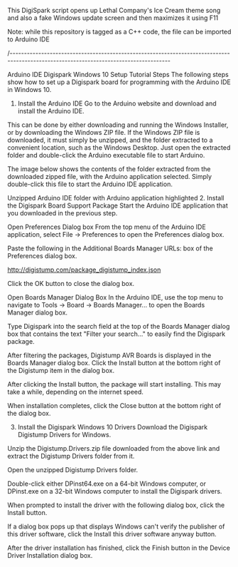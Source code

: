 This DigiSpark script opens up Lethal Company's Ice Cream theme song and also a fake Windows update screen and then maximizes it using F11


Note: while this repository is tagged as a C++ code, the file can be imported to Arduino IDE



/--------------------------------------------------------------------------------------------------------------------------------------

Arduino IDE Digispark Windows 10 Setup Tutorial Steps
The following steps show how to set up a Digispark board for programming with the Arduino IDE in Windows 10.

1. Install the Arduino IDE
Go to the Arduino website and download and install the Arduino IDE.

This can be done by either downloading and running the Windows Installer, or by downloading the Windows ZIP file. If the Windows ZIP file is downloaded, it must simply be unzipped, and the folder extracted to a convenient location, such as the Windows Desktop. Just open the extracted folder and double-click the Arduino executable file to start Arduino.

The image below shows the contents of the folder extracted from the downloaded zipped file, with the Arduino application selected. Simply double-click this file to start the Arduino IDE application.

Unzipped Arduino IDE folder with Arduino application highlighted
2. Install the Digispark Board Support Package
Start the Arduino IDE application that you downloaded in the previous step.

Open Preferences Dialog box
From the top menu of the Arduino IDE application, select File → Preferences to open the Preferences dialog box.

Paste the following in the Additional Boards Manager URLs: box of the Preferences dialog box.

http://digistump.com/package_digistump_index.json

Click the OK button to close the dialog box.

Open Boards Manager Dialog Box
In the Arduino IDE, use the top menu to navigate to Tools → Board → Boards Manager... to open the Boards Manager dialog box.

Type Digispark into the search field at the top of the Boards Manager dialog box that contains the text "Filter your search..." to easily find the Digispark package.

After filtering the packages, Digistump AVR Boards is displayed in the Boards Manager dialog box. Click the Install button at the bottom right of the Digistump item in the dialog box.

After clicking the Install button, the package will start installing. This may take a while, depending on the internet speed.

When installation completes, click the Close button at the bottom right of the dialog box.

3. Install the Digispark Windows 10 Drivers
Download the Digispark Digistump Drivers for Windows.

Unzip the Digistump.Drivers.zip file downloaded from the above link and extract the Digistump Drivers folder from it.

Open the unzipped Digistump Drivers folder.

Double-click either DPinst64.exe on a 64-bit Windows computer, or DPinst.exe on a 32-bit Windows computer to install the Digispark drivers.

When prompted to install the driver with the following dialog box, click the Install button.

If a dialog box pops up that displays Windows can't verify the publisher of this driver software, click the Install this driver software anyway button.

After the driver installation has finished, click the Finish button in the Device Driver Installation dialog box.

